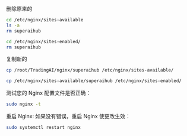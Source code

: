 
删除原来的
```bash
cd /etc/nginx/sites-available
ls -a
rm superaihub

cd /etc/nginx/sites-enabled/
rm superaihub
```

复制新的
```bash
cp /root/TradingAI/nginx/superaihub /etc/nginx/sites-available/

```

```bash
cp /etc/nginx/sites-available/superaihub /etc/nginx/sites-enabled/

```

测试您的 Nginx 配置文件是否正确：

```bash
sudo nginx -t
```
重启 Nginx:
	如果没有错误，重启 Nginx 使更改生效：
```bash
sudo systemctl restart nginx
```
